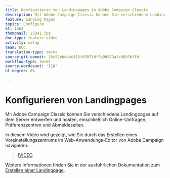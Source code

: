 ```yaml
---
title: Konfigurieren von Landingpages in Adobe Campaign Classic
description: Mit Adobe Campaign Classic können Sie verschiedene Landingpages auf dem Server entwerfen und hosten, einschließlich Online-Umfragen, Präferenzzentren und Abmeldeseiten. In diesem Video wird gezeigt, wie Sie durch das Erstellen eines Voreinstellungszentrums im Web-Anwendungs-Editor von Adobe Campaign navigieren.
feature: Landing Pages
topics: Configure
kt: 1562
thumbnail: 25041.jpg
doc-type: feature video
activity: setup
team: DOC
translation-type: tm+mt
source-git-commit: 25c52ebde4c815fd7073dffb90973afc86b7bffb
workflow-type: tm+mt
source-wordcount: '116'
ht-degree: 0%

---
```



# Konfigurieren von Landingpages

Mit Adobe Campaign Classic können Sie verschiedene Landingpages auf dem Server entwerfen und hosten, einschließlich Online-Umfragen, Präferenzzentren und Abmeldeseiten.

In diesem Video wird gezeigt, wie Sie durch das Erstellen eines Voreinstellungszentrums im Web-Anwendungs-Editor von Adobe Campaign navigieren.

>[!VIDEO](https://video.tv.adobe.com/v/25041?quality=12)

Weitere Informationen finden Sie in der ausführlichen Dokumentation zum [Erstellen einer Landingpage](https://docs.adobe.com/content/help/en/campaign-classic/using/designing-content/editing-html-content/creating-a-landing-page.html).
